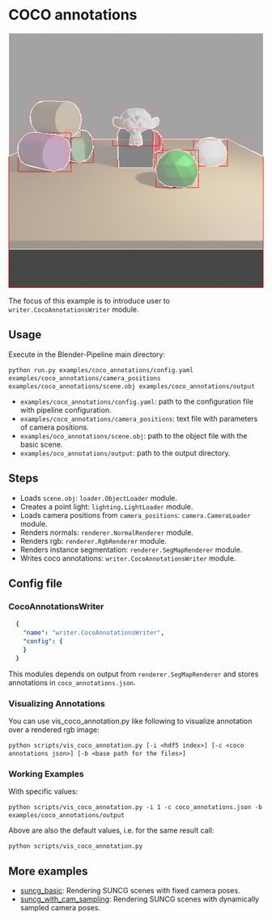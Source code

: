 # COCO annotations

![](rendering.png)

The focus of this example is to introduce user to `writer.CocoAnnotationsWriter` module.

## Usage

Execute in the Blender-Pipeline main directory:

```
python run.py examples/coco_annotations/config.yaml examples/coco_annotations/camera_positions examples/coco_annotations/scene.obj examples/coco_annotations/output
```

* `examples/coco_annotations/config.yaml`: path to the configuration file with pipeline configuration.
* `examples/coco_annotations/camera_positions`: text file with parameters of camera positions.
* `examples/oco_annotations/scene.obj`: path to the object file with the basic scene.
* `examples/oco_annotations/output`: path to the output directory.

## Steps

* Loads `scene.obj`: `loader.ObjectLoader` module.
* Creates a point light: `lighting.LightLoader` module.
* Loads camera positions from `camera_positions`: `camera.CameraLoader` module.
* Renders normals: `renderer.NormalRenderer` module.
* Renders rgb: `renderer.RgbRenderer` module.
* Renders instance segmentation: `renderer.SegMapRenderer` module.
* Writes coco annotations: `writer.CocoAnnotationsWriter` module.

## Config file

### CocoAnnotationsWriter

```yaml
  {
    "name": "writer.CocoAnnotationsWriter",
    "config": {
    }
  }
```

This modules depends on output from `renderer.SegMapRenderer` and stores annotations in `coco_annotations.json`.

### Visualizing Annotations

You can use vis_coco_annotation.py like following to visualize annotation over a rendered rgb image:

```
python scripts/vis_coco_annotation.py [-i <hdf5 index>] [-c <coco annotations json>] [-b <base path for the files>]
```

### Working Examples

With specific values:

```
python scripts/vis_coco_annotation.py -i 1 -c coco_annotations.json -b examples/coco_annotations/output
```

Above are also the default values, i.e. for the same result call:

```
python scripts/vis_coco_annotation.py
```

## More examples

* [suncg_basic](../suncg_basic): Rendering SUNCG scenes with fixed camera poses.
* [suncg_with_cam_sampling](../suncg_with_cam_sampling): Rendering SUNCG scenes with dynamically sampled camera poses.